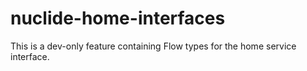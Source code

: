 # nuclide-home-interfaces

This is a dev-only feature containing Flow types for the home service interface.
